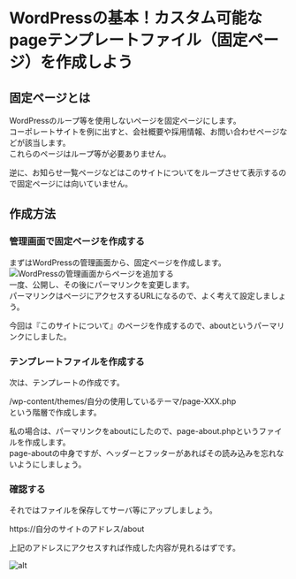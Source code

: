 # WordPressの基本！カスタム可能なpageテンプレートファイル（固定ページ）を作成しよう  

## 固定ページとは  
WordPressのループ等を使用しないページを固定ページにします。  
コーポレートサイトを例に出すと、会社概要や採用情報、お問い合わせページなどが該当します。  
これらのページはループ等が必要ありません。  

逆に、お知らせ一覧ページなどはこのサイトについてをループさせて表示するので固定ページには向いていません。  

## 作成方法  

### 管理画面で固定ページを作成する  
まずはWordPressの管理画面から、固定ページを作成します。  
![WordPressの管理画面からページを追加する](../../src/.vuepress/public/img/実際のWordPressの管理画面.png)  
一度、公開し、その後にパーマリンクを変更します。  
パーマリンクはページにアクセスするURLになるので、よく考えて設定しましょう。  

今回は『このサイトについて』のページを作成するので、aboutというパーマリンクにしました。  

### テンプレートファイルを作成する  
次は、テンプレートの作成です。  

/wp-content/themes/自分の使用しているテーマ/page-XXX.php  
という階層で作成します。  

私の場合は、パーマリンクをaboutにしたので、page-about.phpというファイルを作成します。  
page-aboutの中身ですが、ヘッダーとフッターがあればその読み込みを忘れないようにしましょう。  

### 確認する  
それではファイルを保存してサーバ等にアップしましょう。  

https://自分のサイトのアドレス/about  

上記のアドレスにアクセスすれば作成した内容が見れるはずです。  

![alt](../src/.vuepress/public/img/実際のWordPressの管理画面.png)  